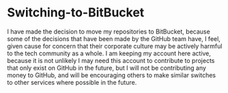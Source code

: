 Switching-to-BitBucket
======================

 I have made the decision to move my repositories to BitBucket, because some of the decisions that have been made by the GitHub team have, I feel, given cause for concern that their corporate culture may be actively harmful to the tech community as a whole. I am keeping my account here active, because it is not unlikely I may need this account to contribute to projects that only exist on GitHub in the future, but I will not be contributing any money to GitHub, and will be encouraging others to make similar switches to other services where possible in the future.
